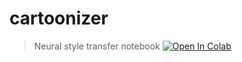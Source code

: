 # cartoonizer

> Neural style transfer notebook [![Open In Colab](https://colab.research.google.com/assets/colab-badge.svg)](https://colab.research.google.com/github/mariusjenin/cartoonizer/blob/main/notebook/NST_lbfgs.ipynb)
